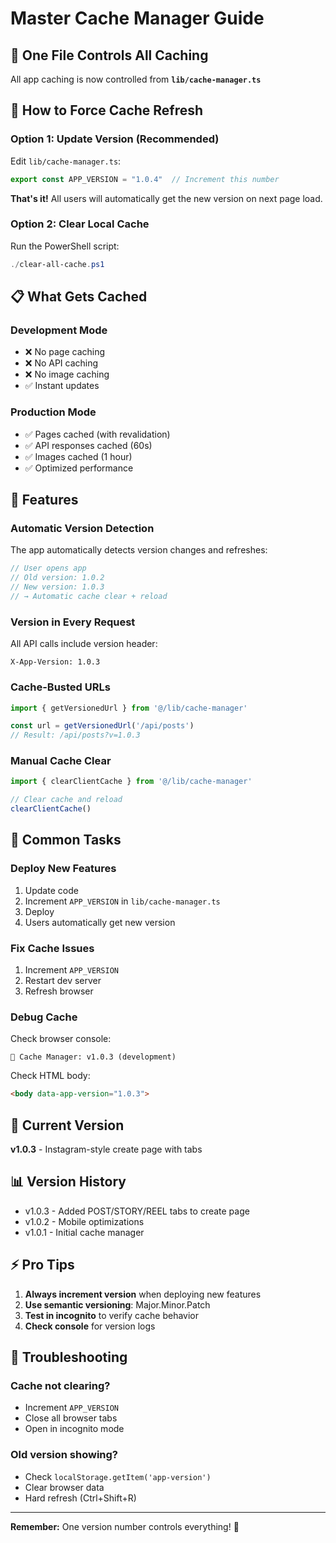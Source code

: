 # Master Cache Manager Guide

## 🎯 One File Controls All Caching

All app caching is now controlled from **`lib/cache-manager.ts`**

## 🚀 How to Force Cache Refresh

### Option 1: Update Version (Recommended)
Edit `lib/cache-manager.ts`:
```typescript
export const APP_VERSION = "1.0.4"  // Increment this number
```

**That's it!** All users will automatically get the new version on next page load.

### Option 2: Clear Local Cache
Run the PowerShell script:
```powershell
./clear-all-cache.ps1
```

## 📋 What Gets Cached

### Development Mode
- ❌ No page caching
- ❌ No API caching  
- ❌ No image caching
- ✅ Instant updates

### Production Mode
- ✅ Pages cached (with revalidation)
- ✅ API responses cached (60s)
- ✅ Images cached (1 hour)
- ✅ Optimized performance

## 🔧 Features

### Automatic Version Detection
The app automatically detects version changes and refreshes:
```typescript
// User opens app
// Old version: 1.0.2
// New version: 1.0.3
// → Automatic cache clear + reload
```

### Version in Every Request
All API calls include version header:
```
X-App-Version: 1.0.3
```

### Cache-Busted URLs
```typescript
import { getVersionedUrl } from '@/lib/cache-manager'

const url = getVersionedUrl('/api/posts')
// Result: /api/posts?v=1.0.3
```

### Manual Cache Clear
```typescript
import { clearClientCache } from '@/lib/cache-manager'

// Clear cache and reload
clearClientCache()
```

## 📝 Common Tasks

### Deploy New Features
1. Update code
2. Increment `APP_VERSION` in `lib/cache-manager.ts`
3. Deploy
4. Users automatically get new version

### Fix Cache Issues
1. Increment `APP_VERSION`
2. Restart dev server
3. Refresh browser

### Debug Cache
Check browser console:
```
🔧 Cache Manager: v1.0.3 (development)
```

Check HTML body:
```html
<body data-app-version="1.0.3">
```

## 🎨 Current Version

**v1.0.3** - Instagram-style create page with tabs

## 📊 Version History

- v1.0.3 - Added POST/STORY/REEL tabs to create page
- v1.0.2 - Mobile optimizations
- v1.0.1 - Initial cache manager

## ⚡ Pro Tips

1. **Always increment version** when deploying new features
2. **Use semantic versioning**: Major.Minor.Patch
3. **Test in incognito** to verify cache behavior
4. **Check console** for version logs

## 🐛 Troubleshooting

### Cache not clearing?
- Increment `APP_VERSION`
- Close all browser tabs
- Open in incognito mode

### Old version showing?
- Check `localStorage.getItem('app-version')`
- Clear browser data
- Hard refresh (Ctrl+Shift+R)

---

**Remember:** One version number controls everything! 🎯
